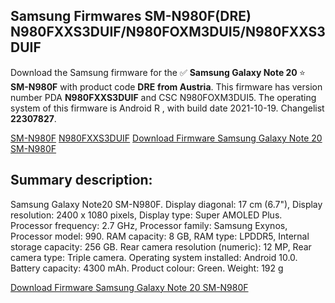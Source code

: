 <h2>Samsung Firmwares SM-N980F(DRE) N980FXXS3DUIF/N980FOXM3DUI5/N980FXXS3DUIF</h2>
Download the Samsung firmware for the ✅ <strong>Samsung Galaxy Note 20 </strong> ⭐ <strong>SM-N980F</strong> with product code <strong>DRE</strong> <strong> from Austria</strong>. This firmware has version number PDA <strong>N980FXXS3DUIF</strong> and CSC N980FOXM3DUI5. The operating system of this firmware is Android R , with build date 2021-10-19. Changelist <strong>22307827</strong>.


[SM-N980F](https://samfirm.shop/samsung/model/SM-N980F)
[N980FXXS3DUIF](https://samfirm.shop/samsung/pda/N980FXXS3DUIF)
[Download Firmware Samsung Galaxy Note 20 SM-N980F](https://samfirm.shop/samsung/firmware/466619)
<h2>Summary description:</h2>
<p>Samsung Galaxy Note20 SM-N980F. Display diagonal: 17 cm (6.7"), Display resolution: 2400 x 1080 pixels, Display type: Super AMOLED Plus. Processor frequency: 2.7 GHz, Processor family: Samsung Exynos, Processor model: 990. RAM capacity: 8 GB, RAM type: LPDDR5, Internal storage capacity: 256 GB. Rear camera resolution (numeric): 12 MP, Rear camera type: Triple camera. Operating system installed: Android 10.0. Battery capacity: 4300 mAh. Product colour: Green. Weight: 192 g</p>


[Download Firmware Samsung Galaxy Note 20 SM-N980F](https://samfirm.shop/samsung/firmware/466619)
